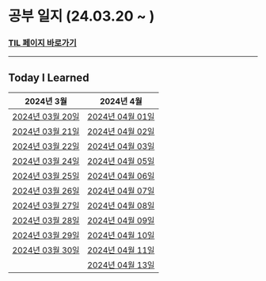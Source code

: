 # 공부 일지 (24.03.20 ~ )

### [TIL 페이지 바로가기](https://www.notion.so/TIL-Today-Is-Learn-e8ac044b5f804973b1ac348016ef2584)
<hr/>

## Today I Learned
|2024년 3월| 2024년 4월|
|:---:|:---:|
|[2024년 03월 20일](https://www.notion.so/2024-03-20-9e596b1d167e4e3db3a17690a9b29256)| [2024년 04월 01일](https://www.notion.so/2024-4-1-1df6582c27514ecc931351bf8f1b544e)|
[2024년 03월 21일](https://www.notion.so/2024-3-21-e229bcf9463b4fcf804026e77bc7f99d)|[2024년 04월 02일](https://www.notion.so/2024-4-2-064a0b7bc079408191675d923dd1acd3)|
[2024년 03월 22일](https://www.notion.so/2024-3-22-f301b9df51c141e69765ed97dea492d7)|[2024년 04월 03일](https://www.notion.so/2024-4-3-26b97cf795a843dd8789017d4a0428a5)|
[2024년 03월 24일](https://www.notion.so/2024-3-24-dea81c5b923b42978ba2a48a8b9481c4)|[2024년 04월 05일](https://www.notion.so/2024-4-5-3ac7a0002ca041d1bda020b2119d6345)|
[2024년 03월 25일](https://www.notion.so/2024-3-25-b8ed896276cd43b58da6e5343e7c3af4)|[2024년 04월 06일](https://www.notion.so/2024-4-6-47af4067809a4a47a591645b413f5e95)|
[2024년 03월 26일](https://www.notion.so/2024-3-26-7950aa0431e84bbe87cb0e53187433d0)|[2024년 04월 07일](https://www.notion.so/2024-4-7-f2ccb7c104444dab9dd8ca9cc5b7e5bb)|
[2024년 03월 27일](https://www.notion.so/2024-3-27-a636e42a22a64f7097138c984c901b8b)|[2024년 04월 08일](https://www.notion.so/2024-4-8-b4f0372ee6e74303a615d9bdd3b5091b)|
[2024년 03월 28일](https://www.notion.so/2024-3-28-1456fd9d35954c39bf24f65903fb0a4d)|[2024년 04월 09일](https://www.notion.so/2024-4-9-266892c7897644198002f55da013128d)|
[2024년 03월 29일](https://www.notion.so/2024-3-29-f828de6bc9b443728158779e97276856)|[2024년 04월 10일](https://www.notion.so/2024-4-10-b7f28fda58f14132b412832aa44a331c)|
[2024년 03월 30일](https://www.notion.so/2024-3-30-ce6b2da613634214bd3139b81113503f)|[2024년 04월 11일](https://www.notion.so/2024-4-11-f6383ba629a547a6b256804fa3cc70df)|
| |[2024년 04월 13일](https://www.notion.so/2024-4-13-c0d68309d14c439faedd9071b113d7dd)|
